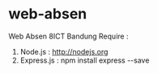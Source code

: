 # web-absen
Web Absen 8ICT Bandung
Require :
1. Node.js    : http://nodejs.org
2. Express.js : npm install express --save
